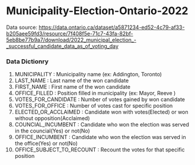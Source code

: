 # Municipality-Election-Ontario-2022

Data source:
https://data.ontario.ca/dataset/a5871234-ed52-4c79-af33-b205aee59fd3/resource/7f408f5e-71c7-43fa-82bf-5eb8be77b9a7/download/2022_municipal_election_-_successful_candidate_data_as_of_voting_day

### Data Dictionry
 1. MUNICIPALITY : Municipality name (ex: Addington, Toronto)
 2. LAST_NAME : Last name of the won candidate
 3. FIRST_NAME : First name of the won candidate
 4. OFFICE_FILLED : Position filled in municipality (ex: Mayor, Reeve )
 5. VOTES_FOR_CANDIDATE : Number of votes gained by won candidate
 6. VOTES_FOR_OFFICE : Number of votes cast for specific position
 7. ELECTED_OR_ACCLAIMED : Candidate won with votes(Elected) or won without opposition(Acclaimed)
 8. COUNCIAL_INCUMBENT : Candidate who won the election was served in the councial(Yes) or not(No)
 9. OFFICE_INCUMBENT : Candidate who won the election was served in the office(Yes) or not(No)
 10. OFFICE_SUBJECT_TO_RECOUNT : Recount the votes for that specific position
